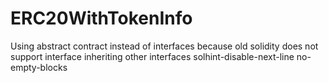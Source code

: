 # ERC20WithTokenInfo

Using abstract contract instead of interfaces because old solidity
     does not support interface inheriting other interfaces
solhint-disable-next-line no-empty-blocks

